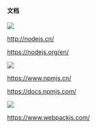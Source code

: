 #### 文档

![](https://gitee.com/enioy/img/raw/master/K8S/20201210114901.png) 

http://nodejs.cn/

https://nodejs.org/en/



![](https://gitee.com/enioy/img/raw/master/K8S/20201210115018.png) 

https://www.npmjs.cn/

https://docs.npmjs.com/



![](https://gitee.com/enioy/img/raw/master/K8S/20201210115205.png) 

 

https://www.webpackjs.com/

